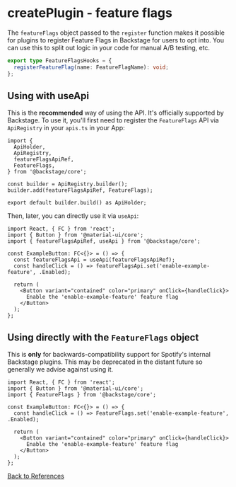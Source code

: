 # createPlugin - feature flags

The `featureFlags` object passed to the `register` function makes it possible for plugins to register Feature Flags in Backstage for users to opt into. You can use this to split out logic in your code for manual A/B testing, etc.

```typescript
export type FeatureFlagsHooks = {
  registerFeatureFlag(name: FeatureFlagName): void;
};
```

## Using with useApi

This is the **recommended** way of using the API. It's officially supported by Backstage. To use it, you'll first need to register the `FeatureFlags` API via `ApiRegistry` in your `apis.ts` in your App:

```tsx
import {
  ApiHolder,
  ApiRegistry,
  featureFlagsApiRef,
  FeatureFlags,
} from '@backstage/core';

const builder = ApiRegistry.builder();
builder.add(featureFlagsApiRef, FeatureFlags);

export default builder.build() as ApiHolder;
```

Then, later, you can directly use it via `useApi`:

```tsx
import React, { FC } from 'react';
import { Button } from '@material-ui/core';
import { featureFlagsApiRef, useApi } from '@backstage/core';

const ExampleButton: FC<{}> = () => {
  const featureFlagsApi = useApi(featureFlagsApiRef);
  const handleClick = () => featureFlagsApi.set('enable-example-feature', .Enabled);

  return (
    <Button variant="contained" color="primary" onClick={handleClick}>
      Enable the 'enable-example-feature' feature flag
    </Button>
  );
};
```

## Using directly with the `FeatureFlags` object

This is **only** for backwards-compatibility support for Spotify's internal Backstage plugins. This may be deprecated in the distant future so generally we advise against using it.

```tsx
import React, { FC } from 'react';
import { Button } from '@material-ui/core';
import { FeatureFlags } from '@backstage/core';

const ExampleButton: FC<{}> = () => {
  const handleClick = () => FeatureFlags.set('enable-example-feature', .Enabled);

  return (
    <Button variant="contained" color="primary" onClick={handleClick}>
      Enable the 'enable-example-feature' feature flag
    </Button>
  );
};
```

[Back to References](README.md)
